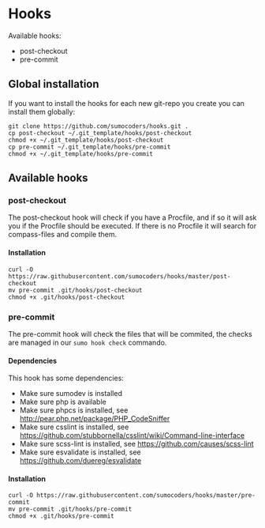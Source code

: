 # Hooks

Available hooks:

* post-checkout
* pre-commit

## Global installation

If you want to install the hooks for each new git-repo you create you can install them globally:

    git clone https://github.com/sumocoders/hooks.git .
    cp post-checkout ~/.git_template/hooks/post-checkout
    chmod +x ~/.git_template/hooks/post-checkout
    cp pre-commit ~/.git_template/hooks/pre-commit
    chmod +x ~/.git_template/hooks/pre-commit

## Available hooks

### post-checkout

The post-checkout hook will check if you have a Procfile, and if so it will ask
you if the Procfile should be executed. If there is no Procfile it will search 
for compass-files and compile them.

#### Installation

    curl -O https://raw.githubusercontent.com/sumocoders/hooks/master/post-checkout
    mv pre-commit .git/hooks/post-checkout
    chmod +x .git/hooks/post-checkout

### pre-commit

The pre-commit hook will check the files that will be commited, the checks are 
managed in our `sumo hook check` commando.

#### Dependencies

This hook has some dependencies:

* Make sure sumodev is installed
* Make sure php is available
* Make sure phpcs is installed, see http://pear.php.net/package/PHP_CodeSniffer
* Make sure csslint is installed, see https://github.com/stubbornella/csslint/wiki/Command-line-interface
* Make sure scss-lint is installed, see https://github.com/causes/scss-lint
* Make sure esvalidate is installed, see https://github.com/duereg/esvalidate

#### Installation

    curl -O https://raw.githubusercontent.com/sumocoders/hooks/master/pre-commit
    mv pre-commit .git/hooks/pre-commit
    chmod +x .git/hooks/pre-commit

